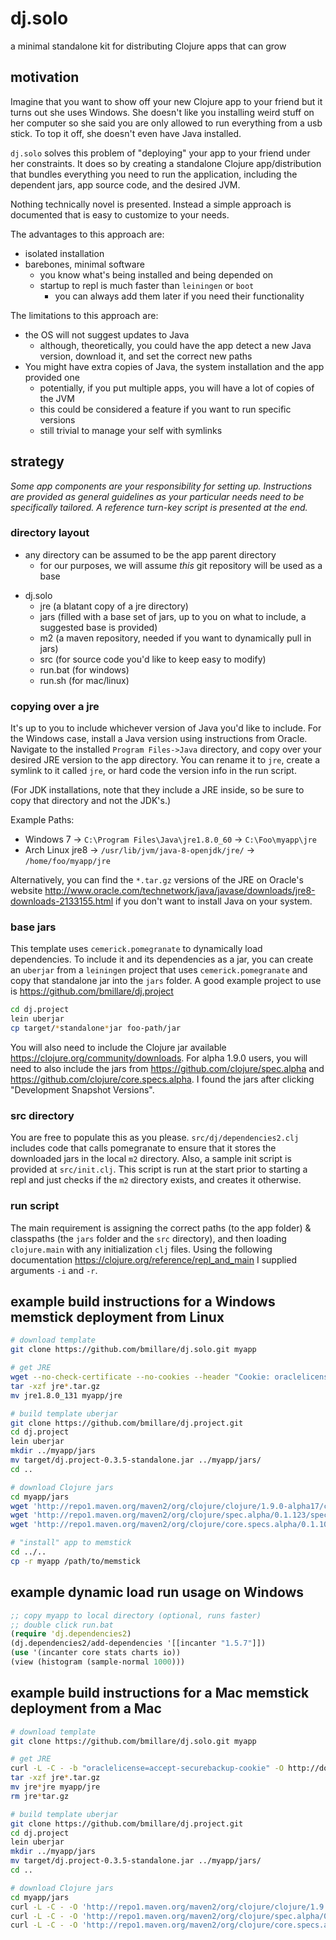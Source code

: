 # dj.solo
a minimal standalone kit for distributing Clojure apps that can grow

## motivation

Imagine that you want to show off your new Clojure app to your friend but it turns out she uses Windows. She doesn't like you installing weird stuff on her computer so she said you are only allowed to run everything from a usb stick. To top it off, she doesn't even have
Java installed.

`dj.solo` solves this problem of "deploying" your app to your friend under her constraints. It does so by creating a standalone Clojure
app/distribution that bundles everything you need to run the application, including the dependent jars, app source code, and the desired
JVM.

Nothing technically novel is presented. Instead a simple approach is documented that is easy to customize to your needs.

The advantages to this approach are:

- isolated installation
- barebones, minimal software
  - you know what's being installed and being depended on
  - startup to repl is much faster than `leiningen` or `boot`
    - you can always add them later if you need their functionality
    
The limitations to this approach are:

- the OS will not suggest updates to Java
  - although, theoretically, you could have the app detect a new Java version, download it, and set the correct new paths
- You might have extra copies of Java, the system installation and the app provided one
  - potentially, if you put multiple apps, you will have a lot of copies of the JVM
  - this could be considered a feature if you want to run specific versions
  - still trivial to manage your self with symlinks

## strategy

*Some app components are your responsibility for setting up. Instructions are provided as general guidelines as your particular needs need to be specifically tailored. A reference turn-key script is presented at the end.*

### directory layout

- any directory can be assumed to be the app parent directory
  - for our purposes, we will assume *this* git repository will be used as a base

+ dj.solo
  + jre (a blatant copy of a jre directory)
  + jars (filled with a base set of jars, up to you on what to
    include, a suggested base is provided)
  + m2 (a maven repository, needed if you want to dynamically pull in
    jars)
  + src (for source code you'd like to keep easy to modify)
  - run.bat (for windows)
  - run.sh (for mac/linux)

### copying over a jre

It's up to you to include whichever version of Java you'd like to include. For the Windows case, install a Java version using instructions from Oracle. Navigate to the installed `Program Files->Java` directory, and copy over your desired JRE version to the app
directory. You can rename it to `jre`, create a symlink to it called `jre`, or hard code the version info in the run script.

(For JDK installations, note that they include a JRE inside, so be sure to copy that directory and not the JDK's.)

Example Paths:
- Windows 7 ->  `C:\Program Files\Java\jre1.8.0_60` -> `C:\Foo\myapp\jre`
- Arch Linux jre8 -> `/usr/lib/jvm/java-8-openjdk/jre/` -> `/home/foo/myapp/jre`

Alternatively, you can find the `*.tar.gz` versions of the JRE on Oracle's website http://www.oracle.com/technetwork/java/javase/downloads/jre8-downloads-2133155.html if you don't want to install Java on your system.

### base jars

This template uses `cemerick.pomegranate` to dynamically load dependencies. To include it and its dependencies as a jar, you can create an `uberjar` from a `leiningen` project that uses `cemerick.pomegranate` and copy that standalone jar into the `jars` folder. A good example project to use is https://github.com/bmillare/dj.project

```bash
cd dj.project
lein uberjar
cp target/*standalone*jar foo-path/jar
```

You will also need to include the Clojure jar available https://clojure.org/community/downloads. For alpha 1.9.0 users, you will need to also include the jars from https://github.com/clojure/spec.alpha and https://github.com/clojure/core.specs.alpha. I found the jars after clicking "Development Snapshot Versions".

### src directory

You are free to populate this as you please. `src/dj/dependencies2.clj` includes code that calls pomegranate to ensure that it stores the downloaded jars in the local `m2` directory. Also, a sample init script is provided at `src/init.clj`. This script is run at the start prior to starting a repl and just checks if the `m2` directory exists, and creates it otherwise.

### run script

The main requirement is assigning the correct paths (to the app folder) & classpaths (the `jars` folder and the `src` directory), and then loading `clojure.main` with any initialization `clj` files. Using the following documentation https://clojure.org/reference/repl_and_main I supplied arguments `-i` and `-r`.

## example build instructions for a Windows memstick deployment from Linux

```bash
# download template
git clone https://github.com/bmillare/dj.solo.git myapp

# get JRE
wget --no-check-certificate --no-cookies --header "Cookie: oraclelicense=accept-securebackup-cookie" http://download.oracle.com/otn-pub/java/jdk/8u131-b11/d54c1d3a095b4ff2b6607d096fa80163/jre-8u131-windows-x64.tar.gz
tar -xzf jre*.tar.gz
mv jre1.8.0_131 myapp/jre

# build template uberjar
git clone https://github.com/bmillare/dj.project.git
cd dj.project
lein uberjar
mkdir ../myapp/jars
mv target/dj.project-0.3.5-standalone.jar ../myapp/jars/
cd ..

# download Clojure jars
cd myapp/jars
wget 'http://repo1.maven.org/maven2/org/clojure/clojure/1.9.0-alpha17/clojure-1.9.0-alpha17.jar'
wget 'http://repo1.maven.org/maven2/org/clojure/spec.alpha/0.1.123/spec.alpha-0.1.123.jar'
wget 'http://repo1.maven.org/maven2/org/clojure/core.specs.alpha/0.1.10/core.specs.alpha-0.1.10.jar'

# "install" app to memstick
cd ../..
cp -r myapp /path/to/memstick
```

## example dynamic load run usage on Windows

```clojure
;; copy myapp to local directory (optional, runs faster)
;; double click run.bat
(require 'dj.dependencies2)
(dj.dependencies2/add-dependencies '[[incanter "1.5.7"]])
(use '(incanter core stats charts io))
(view (histogram (sample-normal 1000)))
```

## example build instructions for a Mac memstick deployment from a Mac
```bash
# download template
git clone https://github.com/bmillare/dj.solo.git myapp

# get JRE
curl -L -C - -b "oraclelicense=accept-securebackup-cookie" -O http://download.oracle.com/otn-pub/java/jdk/8u131-b11/d54c1d3a095b4ff2b6607d096fa80163/jre-8u131-macosx-x64.tar.gz
tar -xzf jre*.tar.gz
mv jre*jre myapp/jre
rm jre*tar.gz

# build template uberjar
git clone https://github.com/bmillare/dj.project.git
cd dj.project
lein uberjar
mkdir ../myapp/jars
mv target/dj.project-0.3.5-standalone.jar ../myapp/jars/
cd ..

# download Clojure jars
cd myapp/jars
curl -L -C - -O 'http://repo1.maven.org/maven2/org/clojure/clojure/1.9.0-alpha17/clojure-1.9.0-alpha17.jar'
curl -L -C - -O 'http://repo1.maven.org/maven2/org/clojure/spec.alpha/0.1.123/spec.alpha-0.1.123.jar'
curl -L -C - -O 'http://repo1.maven.org/maven2/org/clojure/core.specs.alpha/0.1.10/core.specs.alpha-0.1.10.jar'
```
